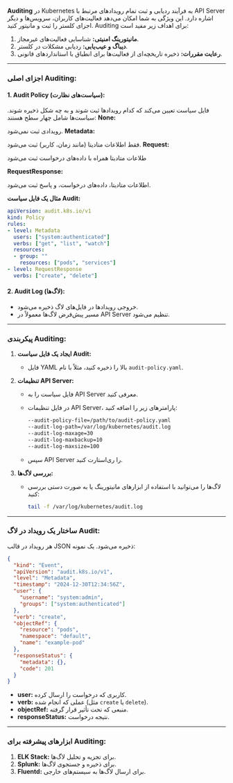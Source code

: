 **Auditing** در Kubernetes به فرآیند ردیابی و ثبت تمام رویدادهای مرتبط با API Server اشاره دارد. این ویژگی به شما امکان می‌دهد فعالیت‌های کاربران، سرویس‌ها و دیگر اجزای کلستر را ثبت و مانیتور کنید. Auditing برای اهداف زیر مفید است:

1. **مانیتورینگ امنیتی:** شناسایی فعالیت‌های غیرمجاز.
2. **دیباگ و عیب‌یابی:** ردیابی مشکلات در کلستر.
3. **رعایت مقررات:** ذخیره تاریخچه‌ای از فعالیت‌ها برای انطباق با استانداردهای قانونی.

---

### اجزای اصلی Auditing:

#### 1. **Audit Policy (سیاست‌های نظارت):**
فایل سیاست تعیین می‌کند که کدام رویدادها ثبت شوند و به چه شکل ذخیره شوند.
سیاست‌ها شامل چهار سطح هستند:
**None:**


 رویدادی ثبت نمی‌شود.
**Metadata:**


 فقط اطلاعات متادیتا (مانند زمان، کاربر) ثبت می‌شود.
**Request:**


 طلاعات متادیتا همراه با داده‌های درخواست ثبت می‌شود
  
**RequestResponse:**


     
اطلاعات متادیتا، داده‌های درخواست، و پاسخ ثبت می‌شود.


   **مثال یک فایل سیاست Audit:**
   ```yaml
   apiVersion: audit.k8s.io/v1
   kind: Policy
   rules:
   - level: Metadata
     users: ["system:authenticated"]
     verbs: ["get", "list", "watch"]
     resources:
     - group: ""
       resources: ["pods", "services"]
   - level: RequestResponse
     verbs: ["create", "delete"]
   ```

#### 2. **Audit Log (لاگ‌ها):**
   - خروجی رویدادها در فایل‌های لاگ ذخیره می‌شود.
   - مسیر پیش‌فرض لاگ‌ها معمولاً در API Server تنظیم می‌شود.

---

### پیکربندی Auditing:

1. **ایجاد یک فایل سیاست Audit:**
   - فایل YAML بالا را ذخیره کنید، مثلاً با نام `audit-policy.yaml`.

2. **تنظیمات API Server:**
   - فایل سیاست را به API Server معرفی کنید.
   - در فایل تنظیمات API Server، پارامترهای زیر را اضافه کنید:
     ```bash
     --audit-policy-file=/path/to/audit-policy.yaml
     --audit-log-path=/var/log/kubernetes/audit.log
     --audit-log-maxage=30
     --audit-log-maxbackup=10
     --audit-log-maxsize=100
     ```

   - سپس API Server را ری‌استارت کنید.

3. **بررسی لاگ‌ها:**
   - لاگ‌ها را می‌توانید با استفاده از ابزارهای مانیتورینگ یا به صورت دستی بررسی کنید:
     ```bash
     tail -f /var/log/kubernetes/audit.log
     ```

---

### ساختار یک رویداد در لاگ Audit:

هر رویداد در قالب JSON ذخیره می‌شود. یک نمونه:
```json
{
  "kind": "Event",
  "apiVersion": "audit.k8s.io/v1",
  "level": "Metadata",
  "timestamp": "2024-12-30T12:34:56Z",
  "user": {
    "username": "system:admin",
    "groups": ["system:authenticated"]
  },
  "verb": "create",
  "objectRef": {
    "resource": "pods",
    "namespace": "default",
    "name": "example-pod"
  },
  "responseStatus": {
    "metadata": {},
    "code": 201
  }
}
```

- **user:** کاربری که درخواست را ارسال کرده.
- **verb:** عملی که انجام شده (مثل `create` یا `delete`).
- **objectRef:** منبعی که تحت تأثیر قرار گرفته.
- **responseStatus:** نتیجه درخواست.

---

### ابزارهای پیشرفته برای Auditing:

1. **ELK Stack:** برای تجزیه و تحلیل لاگ‌ها.
2. **Splunk:** برای ذخیره و جستجوی لاگ‌ها.
3. **Fluentd:** برای ارسال لاگ‌ها به سیستم‌های خارجی.
